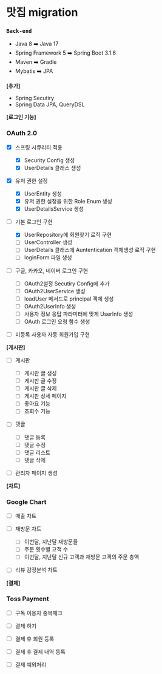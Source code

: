 # 맛집 migration 
### `Back-end`
* Java 8 ➡️  Java 17
* Spring Framework 5 ➡️  Spring Boot 3.1.6
* Maven ➡️  Gradle
* Mybatis ➡️  JPA

**[추가]**
* Spring Secutiry
* Spring Data JPA, QueryDSL

**[로그인 기능]**
### OAuth 2.0
- [x] 스프링 시큐리티 적용
    - [x] Security Config 생성
    - [x] UserDetails 클래스 생성

- [x] 유저 권한 설정
    - [x] UserEntity 생성
    - [x] 유저 권한 설정을 위한 Role Enum 생성
    - [x] UserDetailsService 생성

- [ ] 기본 로그인 구현
    - [x] UserRepository에 회원찾기 로직 구현
    - [ ] UserController 생성
    - [ ] UserDetails 클래스에 Auntentication 객체생성 로직 구현
    - [ ] loginForm 파일 생성

- [ ] 구글, 카카오, 네이버 로그인 구현
    - [ ] OAuth2설정 Secutiry Config에 추가
    - [ ] OAuth2UserService 생성
    - [ ] loadUser 메서드로 principal 객체 생성
    - [ ] OAuth2UserInfo 생성
    - [ ] 사용자 정보 응답 파라미터에 맞게 UserInfo 생성
    - [ ] OAuth 로그인 요청 함수 생성

- [ ] 미등록 사용자 자동 회원가입 구현


**[게시판]**
- [ ] 게시판
    - [ ] 게시판 글 생성
    - [ ] 게시판 글 수정
    - [ ] 게시판 글 삭제
    - [ ] 게시판 상세 페이지
    - [ ] 좋아요 기능
    - [ ] 조회수 기능

- [ ] 댓글
    - [ ] 댓글 등록
    - [ ] 댓글 수정
    - [ ] 댓글 리스트
    - [ ] 댓글 삭제

- [ ] 관리자 페이지 생성


**[차트]**
### Google Chart
- [ ] 매출 차트

- [ ] 재방문 차트
    - [ ] 이번달, 지난달 재방문율
    - [ ] 주문 횟수별 고객 수
    - [ ] 이번달, 지난달 신규 고객과 재방문 고객의 주문 총액

- [ ] 리뷰 감정분석 차트

**[결제]**
### Toss Payment
- [ ] 구독 이용자 중복체크
- [ ] 결제 하기
- [ ] 결제 후 회원 등록
- [ ] 결제 후 결제 내역 등록
- [ ] 결제 예외처리

